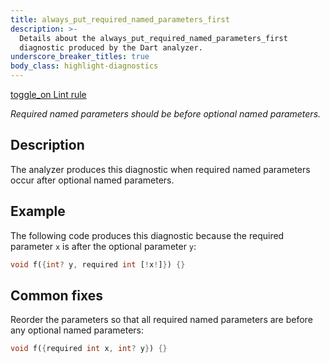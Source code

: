 ```yaml
---
title: always_put_required_named_parameters_first
description: >-
  Details about the always_put_required_named_parameters_first
  diagnostic produced by the Dart analyzer.
underscore_breaker_titles: true
body_class: highlight-diagnostics
---
```


<div class="tags">
  <a class="tag-label"
      href="/tools/linter-rules/always_put_required_named_parameters_first"
      title="Learn about the lint rule that enables this diagnostic."
      aria-label="Learn about the lint rule that enables this diagnostic."
      target="_blank">
    <span class="material-symbols" aria-hidden="true">toggle_on</span>
    <span>Lint rule</span>
  </a>
</div>

_Required named parameters should be before optional named parameters._

## Description

The analyzer produces this diagnostic when required named parameters occur
after optional named parameters.

## Example

The following code produces this diagnostic because the required parameter
`x` is after the optional parameter `y`:

```dart
void f({int? y, required int [!x!]}) {}
```

## Common fixes

Reorder the parameters so that all required named parameters are before
any optional named parameters:

```dart
void f({required int x, int? y}) {}
```
